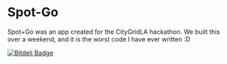Spot-Go
=======

Spot+Go was an app created for the CityGridLA hackathon.  We built this over a weekend, and it is the worst code I have ever written :D

[![Bitdeli Badge](https://d2weczhvl823v0.cloudfront.net/jstart/spot-go/trend.png)](https://bitdeli.com/free "Bitdeli Badge")

